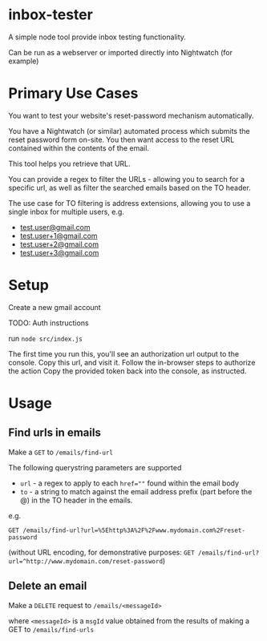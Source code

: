 # inbox-tester

A simple node tool provide inbox testing functionality.

Can be run as a webserver or imported directly into Nightwatch (for example)

# Primary Use Cases

You want to test your website's reset-password mechanism automatically.

You have a Nightwatch (or similar) automated process which submits the reset password form on-site.
You then want access to the reset URL contained within the contents of the email.

This tool helps you retrieve that URL.

You can provide a regex to filter the URLs - allowing you to search for a specific url, as well as filter the searched emails based on the TO header.

The use case for TO filtering is address extensions, allowing you to use a single inbox for multiple users, e.g.

* test.user@gmail.com
* test.user+1@gmail.com
* test.user+2@gmail.com
* test.user+3@gmail.com

# Setup

Create a new gmail account

TODO: Auth instructions

run `node src/index.js`

The first time you run this, you'll see an authorization url output to the console. Copy this url, and visit it.
Follow the in-browser steps to authorize the action
Copy the provided token back into the console, as instructed.

# Usage

## Find urls in emails

Make a `GET` to `/emails/find-url`

The following querystring parameters are supported

* `url` - a regex to apply to each `href=""` found within the email body
* `to` - a string to match against the email address prefix (part before the @) in the TO header in the emails.

e.g.

`GET /emails/find-url?url=%5Ehttp%3A%2F%2Fwww.mydomain.com%2Freset-password`

(without URL encoding, for demonstrative purposes: `GET /emails/find-url?url=^http://www.mydomain.com/reset-password`)

## Delete an email

Make a `DELETE` request to `/emails/<messageId>`

where `<messageId>` is a `msgId` value obtained from the results of making a GET to `/emails/find-urls`
